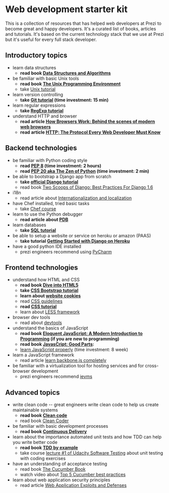 Web development starter kit
===========================

This is a collection of resources that has helped web developers at Prezi to become great and happy developers. It's a curated list of books, articles and tutorials. It's based on the current technology stack that we use at Prezi but it's useful for every full stack developer.

## Introductory topics

- learn data structures
    - **read book [Data Structures and Algorithms][data_struct]**
- be familiar with basic Unix tools
    - **read book [The Unix Programming Environment][unix_book]**
    - take [Unix tutorial][unix_tutorial]
- learn version controlling
    - **take [Git tutorial][git_school] (time investment: 15 min)**
- learn regular expressions
    - **take [RegExp tutorial][regex_tutorial]**
- understand HTTP and browser
    - **read article [How Browsers Work: Behind the scenes of modern web browsers][browserswork]**
    - **read article [HTTP: The Protocol Every Web Developer Must Know][http_tutorial]**

## Backend technologies
- be familiar with Python coding style
    - **read [PEP 8][pep8] (time investment: 2 hours)**
    - **read [PEP 20 aka The Zen of Python][pep20] (time investment: 2 min)**
- be able to bootstrap a Django app from scratch
    - **take [official Django tutorial][django_tutorial]**
    - read book [Two Scoops of Django: Best Practices For Django 1.6][scoops_of_django]
- i18n
    - read article about [Internationalization and localization][i18n]
- have Chef installed, tried basic tasks
    - take [Chef course][chef_tutorial]
- learn to use the Python debugger
    - **read article about [PDB][python_debugger]**
- learn databases
    - **take [SQL tutorial][sql_tutorial]**
- be able to setup a website or service on heroku or amazon (PAAS)
    - **take tutorial [Getting Started with Django on Heroku][paas_tutorial]**
- have a good python IDE installed
    - prezi engineers recommend using [PyCharm][pycharm]

## Frontend technologies
- understand how HTML and CSS
    - **read book [Dive into HTML5][html5_book]**
    - **take [CSS Bootstrap tutorial][bootstrap]**
    - **learn about [website cookies][cookies]**
    - read [CSS guidelines][css_guidelines]
    - **read [CSS tutorial][css_tutorial]**
    - learn about [LESS framework][less]
- browser dev tools
    -  read about [devtools][devtools]
- understand the basics of JavaScript
    - **read book [Eloquent JavaScript: A Modern Introduction to Programming][javascript_eloquent] (if you are new to programming)**
    - **read book [JavasCript: Good Parts][javascript_goodparts]:**
    - [learn JavaScript properly][javascript_properly] (time investment: 8 week)
- learn a JavaScript framework
    - read article [learn backbone.js completely][backbonejs]
- be familiar with a virtualization tool for hosting services and for cross-browser development
    - prezi engineers recommend [ievms][]

## Advanced topics
- write clean code -- great engineers write clean code to help us create maintainable systems
    - **read book [Clean code][clean_code]**
    - read book [Clean Coder][clean_coder]
- be familiar with basic development processes
    - **read book [Continuous Delivery][continuous_delivery]**
- learn about the importance automated unit tests and how TDD can help you write better code
    - **read book [TDD by example][tddbook]**
    - take course [lecture #1 of Udacity Software Testing][tdd_udacity] about unit testing with coding exercises
- have an understanding of acceptance testing
    - read book [The Cucumber Book][cucumber_book]
    - watch video about [Top 5 Cucumber best practices][top5cucumber]
- learn about web application security principles
    - read article [ Web Application Exploits and Defenses][webappsecurity]

[data_struct]: http://www.amazon.com/Data-Structures-Algorithms-Alfred-Aho/dp/0201000237
[unix_book]: http://www.amazon.com/Unix-Programming-Environment-Prentice-Hall-Software/dp/013937681X/ref=sr_1_16?...
[unix_tutorial]: http://www.learnshell.org/
[git_school]: https://try.github.io/levels/1/challenges/1
[regex_tutorial]: http://regexone.com/lesson/
[browserswork]: http://www.html5rocks.com/en/tutorials/internals/howbrowserswork/
[http_tutorial]: http://code.tutsplus.com/tutorials/http-the-protocol-every-web-developer-must-know-part-1--net-31177
[pep8]: http://legacy.python.org/dev/peps/pep-0008/
[django_tutorial]: https://docs.djangoproject.com/en/1.7/intro/tutorial01/
[scoops_of_django]: http://twoscoopspress.org/products/two-scoops-of-django-1-6
[i18n]: https://docs.djangoproject.com/en/dev/topics/i18n
[chef_tutorial]: https://learn.getchef.com/
[python_debugger]: https://docs.python.org/2/library/pdb.html
[sql_tutorial]: http://www.sqlcourse.com/
[paas_tutorial]: https://devcenter.heroku.com/articles/getting-started-with-django
[pycharm]: https://www.jetbrains.com/pycharm/
[html5_book]: http://diveintohtml5.info/
[bootstrap]: http://getbootstrap.com/getting-started/
[cookies]: http://getfirebug.com/cookies
[css_guidelines]: http://cssguidelin.es/
[css_tutorial]: https://developer.mozilla.org/en-US/docs/Web/Guide/CSS/Getting_started
[less]: http://webdesign.tutsplus.com/articles/get-into-less-the-programmable-stylesheet-language--webdesign-5216
[devtools]: https://developer.chrome.com/devtools
[javascript_eloquent]: http://eloquentjavascript.net/
[javascript_goodparts]: http://shop.oreilly.com/product/9780596517748.do
[javascript_properly]: http://javascriptissexy.com/how-to-learn-javascript-properly/
[backbonejs]: http://javascriptissexy.com/learn-backbone-js-completely/
[ievms]: https://github.com/xdissent/ievms
[clean_code]: http://www.amazon.com/Clean-Code-Handbook-Software-Craftsmanship/dp/0132350882
[clean_coder]: http://www.amazon.com/The-Clean-Coder-Professional-Programmers/dp/0137081073
[continuous_delivery]: http://www.amazon.com/dp/0321601912?tag=contindelive-20
[tddbook]: http://www.amazon.com/Test-Driven-Development-By-Example/dp/0321146530
[tdd_udacity]: https://www.udacity.com/course/viewer#!/c-cs258/l-48449993/m-48739042
[cucumber_book]: http://www.amazon.com/Cucumber-Book-Behaviour-Driven-Development-Programmers/dp/1934356808
[webappsecurity]: https://google-gruyere.appspot.com/
[pep20]: http://legacy.python.org/dev/peps/pep-0020/
[top5cucumber]: http://blog.codeship.io/2013/05/21/Testing-Tuesday-6-Top-5-Cucumber-best-practices.html
